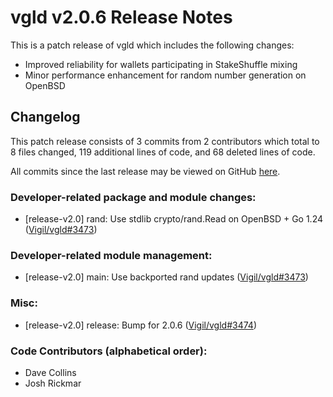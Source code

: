 # vgld v2.0.6 Release Notes

This is a patch release of vgld which includes the following changes:

- Improved reliability for wallets participating in StakeShuffle mixing
- Minor performance enhancement for random number generation on OpenBSD

## Changelog

This patch release consists of 3 commits from 2 contributors which total to 8
files changed, 119 additional lines of code, and 68 deleted lines of code.

All commits since the last release may be viewed on GitHub
[here](https://github.com/vigilnetwork/vgl/compare/release-v2.0.5...release-v2.0.6).

### Developer-related package and module changes:

- [release-v2.0] rand: Use stdlib crypto/rand.Read on OpenBSD + Go 1.24 ([Vigil/vgld#3473](https://github.com/vigilnetwork/vgl/pull/3473))

### Developer-related module management:

- [release-v2.0] main: Use backported rand updates ([Vigil/vgld#3473](https://github.com/vigilnetwork/vgl/pull/3473))

### Misc:

- [release-v2.0] release: Bump for 2.0.6 ([Vigil/vgld#3474](https://github.com/vigilnetwork/vgl/pull/3474))

### Code Contributors (alphabetical order):

- Dave Collins
- Josh Rickmar
